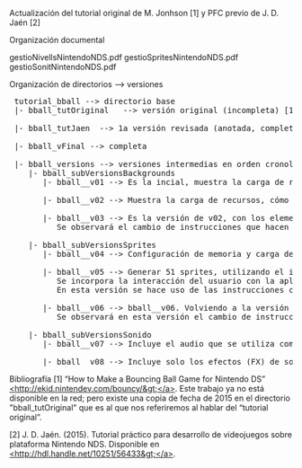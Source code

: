 
Actualización del tutorial original de M. Jonhson [1] y PFC previo de J. D. Jaén [2]

Organización documental

gestioNivellsNintendoNDS.pdf
gestioSpritesNintendoNDS.pdf
gestioSonitNintendoNDS.pdf


Organización de directorios --> versiones 

<pre>
 tutorial_bball --> directorio base
 |- bball_tutOriginal   --> versión original (incompleta) [1]
 
 |- bball_tutJaen  --> 1a versión revisada (anotada, completada y ampliada) [2]
 
 |- bball_vFinal --> completa
  
 |- bball_versions --> versiones intermedias en orden cronológico
    |- bball_subVersionsBackgrounds
       |- bball__v01 --> Es la incial, muestra la carga de recursos y la generación del fondo de cielo liso.

       |- bball__v02 --> Muestra la carga de recursos, cómo se genera el cielo con su banda de “nubes“ y el suelo (o la plataforma) sobre el que se limitará el movimiento de los objetos. Es la versión reconstruida sobre el texto del tutorial original [1], se puede ver un gran número de instrucciones que hacen referencias a registros.
             
       |- bball__v03 --> Es la versión de v02, con los elementos estáticos de la escena terminados, solo que aquí se muestran las simplificaciones y normalizaciones de código que hemos introducido. 
          Se observará el cambio de instrucciones que hacen referencia a registros en la v02 por instrucciones de la versión actual del SDK. A partir de esta versión, y con la misma idea de actualizar y simplificar el código se realizarán las siguientes versiones.
        
    |- bball_subVersionsSprites
       |- bball__v04 --> Configuración de memoria y carga de los recursos asociados al gráfico que hace de “pelota”, el sprite.
       
       |- bball__v05 --> Generar 51 sprites, utilizando el inicial para generar copias de él, que se moverán aleatoriamente por la pantalla. 
          Se incorpora la interacción del usuario con la aplicación, mediante el uso de la botonera de la NDS, así que hay una pelota que si "controlamos". 
          En esta versión se hace uso de las instrucciones como se puede ver en el tutorial original.
          
       |- bball__v06 --> bball__v06. Volviendo a la versión v04 de un solo sprite", se incorpora la interacción del usuario con la aplicación, mediante el uso de la botonera de la NDS. 
          Se observará en esta versión el cambio de instrucciones que hacen referencia a registros en la v04 y vp5 por instrucciones de la versión actual del SDK, con la idea de actualizar y simplificar el código. También se verá un cambio en los colores del suelo ... Me apetecía,

    |- bball_subVersionsSonido
       |- bball__v07 --> Incluye el audio que se utiliza como banda sonora (sonidos/bsmusic.mod).
       
       |- bball__v08 --> Incluye solo los efectos (FX) de sonido (sonidos/boing.wav)
</pre>
   
   
Bibliografía
 [1] “How to Make a Bouncing Ball Game for Nintendo DS” <a href="http://ekid.nintendev.com/bouncy/">&lt;http://ekid.nintendev.com/bouncy/&gt;</a>. Este trabajo ya no está disponible en la red; pero existe una copia de fecha de 2015 en el directorio "bball_tutOriginal" que es al que nos referiremos al hablar del “tutorial original”.

 [2] J. D. Jaén. (2015). Tutorial práctico para desarrollo de videojuegos sobre plataforma Nintendo
NDS. Disponible en <a href="http://hdl.handle.net/10251/56433">&lt;http://hdl.handle.net/10251/56433&gt;</a>.

 